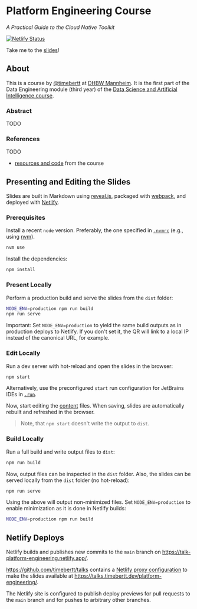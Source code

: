 # Platform Engineering Course

_A Practical Guide to the Cloud Native Toolkit_

[![Netlify Status](https://api.netlify.com/api/v1/badges/e340e09a-a0ff-47ef-9d7d-5b07bbd05bd8/deploy-status)](https://app.netlify.com/projects/talk-platform-engineering/deploys)

Take me to the [slides](https://talks.timebertt.dev/platform-engineering/)!

## About

This is a course by [@timebertt](https://github.com/timebertt) at [DHBW Mannheim](https://www.mannheim.dhbw.de/).
It is the first part of the Data Engineering module (third year) of the [Data Science and Artificial Intelligence course](https://www.mannheim.dhbw.de/studium/studienangebot/bachelor-studienangebot/data-science-kuenstliche-intelligenz).

### Abstract

TODO

### References

TODO

- [resources and code](https://github.com/timebertt/platform-engineering-lab) from the course

## Presenting and Editing the Slides

Slides are built in Markdown using [reveal.js](https://revealjs.com/), packaged with [webpack](https://webpack.js.org/), and deployed with [Netlify](https://www.netlify.com/).

### Prerequisites

Install a recent `node` version. Preferably, the one specified in [`.nvmrc`](./.nvmrc) (e.g., using [nvm](https://github.com/nvm-sh/nvm)).

```bash
nvm use
```

Install the dependencies:

```bash
npm install
```

### Present Locally

Perform a production build and serve the slides from the `dist` folder:

```bash
NODE_ENV=production npm run build
npm run serve
```

Important: Set `NODE_ENV=production` to yield the same build outputs as in production deploys to Netlify.
If you don't set it, the QR will link to a local IP instead of the canonical URL, for example.

### Edit Locally

Run a dev server with hot-reload and open the slides in the browser:

```bash
npm start
```

Alternatively, use the preconfigured `start` run configuration for JetBrains IDEs in [`.run`](.run).

Now, start editing the [content](./content) files.
When saving, slides are automatically rebuilt and refreshed in the browser.

> Note, that `npm start` doesn't write the output to `dist`.

### Build Locally

Run a full build and write output files to `dist`:

```bash
npm run build
```

Now, output files can be inspected in the `dist` folder.
Also, the slides can be served locally from the `dist` folder (no hot-reload):

```bash
npm run serve
```

Using the above will output non-minimized files.
Set `NODE_ENV=production` to enable minimization as it is done in Netlify builds:

```bash
NODE_ENV=production npm run build
```

## Netlify Deploys

Netlify builds and publishes new commits to the `main` branch on <https://talk-platform-engineering.netlify.app/>.

<https://github.com/timebertt/talks> contains a [Netlify proxy configuration](https://github.com/timebertt/talks/blob/master/netlify.toml) to make the slides available at <https://talks.timebertt.dev/platform-engineering/>.

The Netlify site is configured to publish deploy previews for pull requests to the `main` branch and for pushes to arbitrary other branches.
